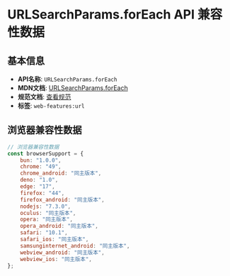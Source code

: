 # URLSearchParams.forEach API 兼容性数据

## 基本信息

- **API名称**: `URLSearchParams.forEach`
- **MDN文档**: [URLSearchParams.forEach](https://developer.mozilla.org/docs/Web/API/URLSearchParams/forEach)
- **规范文档**: [查看规范](https://url.spec.whatwg.org/#dom-urlsearchparams-urlsearchparams)
- **标签**: `web-features:url`

## 浏览器兼容性数据

```javascript
// 浏览器兼容性数据
const browserSupport = {
    bun: "1.0.0",
    chrome: "49",
    chrome_android: "同主版本",
    deno: "1.0",
    edge: "17",
    firefox: "44",
    firefox_android: "同主版本",
    nodejs: "7.3.0",
    oculus: "同主版本",
    opera: "同主版本",
    opera_android: "同主版本",
    safari: "10.1",
    safari_ios: "同主版本",
    samsunginternet_android: "同主版本",
    webview_android: "同主版本",
    webview_ios: "同主版本",
};

```

